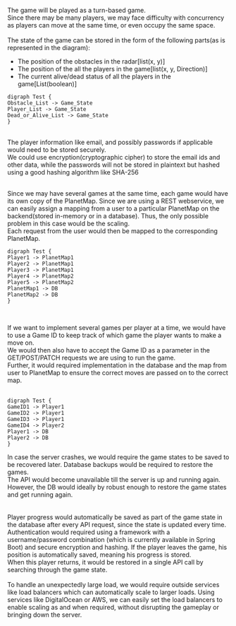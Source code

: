 The game will be played as a turn-based game.<br>
Since there may be many players, we may face difficulty with concurrency as players can move at the same time, or even occupy the same space.<br>
<br>
The state of the game can be stored in the form of the following parts(as is represented in the diagram):<br>
<ul>
<li>The position of the obstacles in the radar[list(x, y)]</li>
<li>The position of the all the players in the game[list(x, y, Direction)]</li>
<li>The current alive/dead status of all the players in the game[List(boolean)]</li>
</ul>

```puml
digraph Test {
Obstacle_List -> Game_State
Player_List -> Game_State
Dead_or_Alive_List -> Game_State
}
```

<br>
The player information like email, and possibly passwords if applicable would need to be stored securely.
<br>
We could use encryption(cryptographic cipher) to store the email ids and other data, while the passwords will not be stored in plaintext but hashed using a good hashing algorithm like SHA-256<br><br>

Since we may have several games at the same time, each game would have its own copy of the PlanetMap. Since we are using a REST webservice, we can easily assign a mapping from a user to a particular PlanetMap on the backend(stored in-memory or in a database). Thus, the only possible problem in this case would be the scaling.
<br>
Each request from the user would then be mapped to the corresponding PlanetMap.<br>
```puml
digraph Test {
Player1 -> PlanetMap1
Player2 -> PlanetMap1
Player3 -> PlanetMap1
Player4 -> PlanetMap2
Player5 -> PlanetMap2
PlanetMap1 -> DB
PlanetMap2 -> DB
}
```
<br>

If we want to implement several games per player at a time, we would have to use a Game ID to keep track of which game the player wants to make a move on.<br>
We would then also have to accept the Game ID as a parameter in the GET/POST/PATCH requests we are using to run the game.<br>
Further, it would required implementation in the database and the map from user to PlanetMap to ensure the correct moves are passed on to the correct map.<br><br>
```puml
digraph Test {
GameID1 -> Player1
GameID2 -> Player1
GameID3 -> Player1
GameID4 -> Player2
Player1 -> DB
Player2 -> DB
}
```

In case the server crashes, we would require the game states to be saved to be recovered later. Database backups would be required to restore the games.
<br> The API would become unavailable till the server is up and running again. However, the DB would ideally by robust enough to restore the game states and get running again.<br><br>
<br>
Player progress would automatically be saved as part of the game state in the database after every API request, since the state is updated every time.
Authentication would required using a framework with a username/password combination (which is currently available in Spring Boot) and secure encryption and hashing.
If the player leaves the game, his position is automatically saved, meaning his progress is stored.<br>
When this player returns, it would be restored in a single API call by searching through the game state.<br><br>
To handle an unexpectedly large load, we would require outside services like load balancers which can automatically scale to larger loads.
Using services like DigitalOcean or AWS, we can easily set the load balancers to enable scaling as and when required, without disrupting the gameplay or bringing down the server.
<br><br><br>
